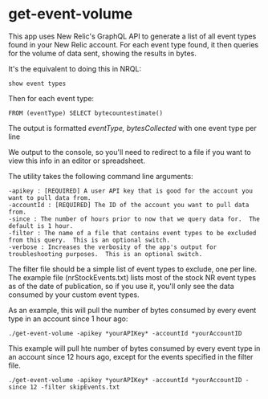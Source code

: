 # get-event-volume
This app uses New Relic's GraphQL API to generate a list of all event types found in your New Relic account.  For each event type found, it then queries for the volume of data sent, showing the results in bytes.

It's the equivalent to doing this in NRQL:

  `show event types`

Then for each event type:

  `FROM (eventType) SELECT bytecountestimate()`
  
The output is formatted *eventType, bytesCollected* with one event type per line
  
We output to the console, so you'll need to redirect to a file if you want to view this info in an editor or spreadsheet.

The utility takes the following command line arguments:

`-apikey : [REQUIRED] A user API key that is good for the account you want to pull data from.`  
`-accountId : [REQUIRED] The ID of the account you want to pull data from.`  
`-since : The number of hours prior to now that we query data for.  The default is 1 hour.`  
`-filter : The name of a file that contains event types to be excluded from this query.  This is an optional switch.`  
`-verbose : Increases the verbosity of the app's output for troubleshooting purposes.  This is an optional switch.`

The filter file should be a simple list of event types to exclude, one per line.  The example file (nrStockEvents.txt) lists most of the stock NR event types as of the date of publication, so if you use it, you'll only see the data consumed by your custom event types.

As an example, this will pull the number of bytes consumed by every event type in an account since 1 hour ago:

`./get-event-volume -apikey *yourAPIKey* -accountId *yourAccountID`

This example will pull hte number of bytes consumed by every event type in an account since 12 hours ago, except for the events specified in the filter file.

`./get-event-volume -apikey *yourAPIKey* -accountId *yourAccountID -since 12 -filter skipEvents.txt`
